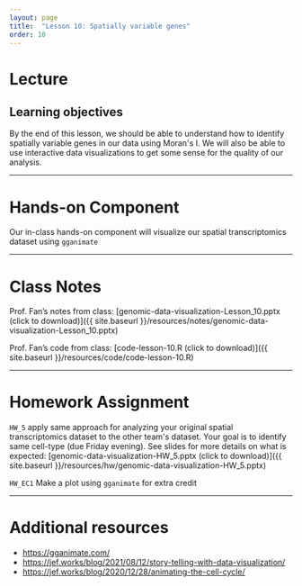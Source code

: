 ```yaml
---
layout: page
title:  "Lesson 10: Spatially variable genes"
order: 10
---
```


# Lecture

## Learning objectives

By the end of this lesson, we should be able to understand how to identify spatially variable genes in our data using Moran's I. We will also be able to use interactive data visualizations to get some sense for the quality of our analysis.

---

# Hands-on Component

Our in-class hands-on component will visualize our spatial transcriptomics dataset using `gganimate`

---

# Class Notes

Prof. Fan’s notes from class: [genomic-data-visualization-Lesson_10.pptx (click to download)]({{ site.baseurl }}/resources/notes/genomic-data-visualization-Lesson_10.pptx)

Prof. Fan’s code from class: [code-lesson-10.R (click to download)]({{ site.baseurl }}/resources/code/code-lesson-10.R)

---

# Homework Assignment

`HW_5` apply same approach for analyzing your original spatial transcriptomics dataset to the other team's dataset. Your goal is to identify same cell-type (due Friday evening). See slides for more details on what is expected: [genomic-data-visualization-HW_5.pptx (click to download)]({{ site.baseurl }}/resources/hw/genomic-data-visualization-HW_5.pptx)

`HW_EC1` Make a plot using `gganimate` for extra credit

---

# Additional resources
- https://gganimate.com/
- https://jef.works/blog/2021/08/12/story-telling-with-data-visualization/
- https://jef.works/blog/2020/12/28/animating-the-cell-cycle/

